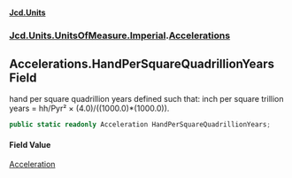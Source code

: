 #### [Jcd.Units](index 'index')
### [Jcd.Units.UnitsOfMeasure.Imperial](Jcd.Units.UnitsOfMeasure.Imperial 'Jcd.Units.UnitsOfMeasure.Imperial').[Accelerations](Accelerations 'Jcd.Units.UnitsOfMeasure.Imperial.Accelerations')

## Accelerations.HandPerSquareQuadrillionYears Field

hand per square quadrillion years defined such that: inch per square trillion years = hh/Pyr² ×
(4.0)/((1000.0)*(1000.0)).

```csharp
public static readonly Acceleration HandPerSquareQuadrillionYears;
```

#### Field Value
[Acceleration](Acceleration 'Jcd.Units.UnitTypes.Acceleration')